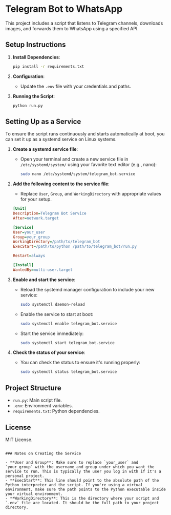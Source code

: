 # Telegram Bot to WhatsApp

This project includes a script that listens to Telegram channels, downloads images, and forwards them to WhatsApp using a specified API.

## Setup Instructions

1. **Install Dependencies**:
   ```bash
   pip install -r requirements.txt
   ```

2. **Configuration**:
   - Update the `.env` file with your credentials and paths.

3. **Running the Script**:
   ```bash
   python run.py
   ```

## Setting Up as a Service

To ensure the script runs continuously and starts automatically at boot, you can set it up as a systemd service on Linux systems.

1. **Create a systemd service file**:
   - Open your terminal and create a new service file in `/etc/systemd/system/` using your favorite text editor (e.g., nano):
     ```bash
     sudo nano /etc/systemd/system/telegram_bot.service
     ```

2. **Add the following content to the service file**:
   - Replace `User`, `Group`, and `WorkingDirectory` with appropriate values for your setup.
   ```ini
   [Unit]
   Description=Telegram Bot Service
   After=network.target

   [Service]
   User=your_user
   Group=your_group
   WorkingDirectory=/path/to/telegram_bot
   ExecStart=/path/to/python /path/to/telegram_bot/run.py

   Restart=always

   [Install]
   WantedBy=multi-user.target
   ```

3. **Enable and start the service**:
   - Reload the systemd manager configuration to include your new service:
     ```bash
     sudo systemctl daemon-reload
     ```
   - Enable the service to start at boot:
     ```bash
     sudo systemctl enable telegram_bot.service
     ```
   - Start the service immediately:
     ```bash
     sudo systemctl start telegram_bot.service
     ```

4. **Check the status of your service**:
   - You can check the status to ensure it's running properly:
     ```bash
     sudo systemctl status telegram_bot.service
     ```

## Project Structure

- `run.py`: Main script file.
- `.env`: Environment variables.
- `requirements.txt`: Python dependencies.

## License

MIT License.
```

### Notes on Creating the Service

- **User and Group**: Make sure to replace `your_user` and `your_group` with the username and group under which you want the service to run. This is typically the user you log in with if it's a personal project.
- **ExecStart**: This line should point to the absolute path of the Python interpreter and the script. If you're using a virtual environment, make sure the path points to the Python executable inside your virtual environment.
- **WorkingDirectory**: This is the directory where your script and `.env` file are located. It should be the full path to your project directory.
